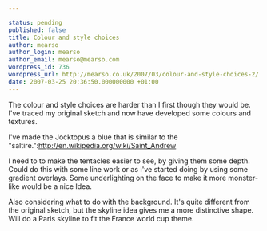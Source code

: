 ```yaml
---

status: pending
published: false
title: Colour and style choices
author: mearso
author_login: mearso
author_email: mearso@mearso.com
wordpress_id: 736
wordpress_url: http://mearso.co.uk/2007/03/colour-and-style-choices-2/
date: 2007-03-25 20:36:50.000000000 +01:00
---
```

The colour and style choices are harder than I first though they would be. I've traced my original sketch and now have developed some colours and textures.

I've made the Jocktopus a blue that is similar to the "saltire.":http://en.wikipedia.org/wiki/Saint_Andrew

I need to to make the tentacles easier to see, by giving them some depth. Could do this with some line work or as I've started doing by using some gradient overlays. Some underlighting on the face to make it more monster-like would be a nice Idea.

Also considering what to do with the background. It's quite different from the original sketch, but the skyline idea gives me a more distinctive shape. Will do a Paris skyline to fit the France world cup theme.




